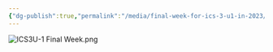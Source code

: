 ```yaml
---
{"dg-publish":true,"permalink":"/media/final-week-for-ics-3-u1-in-2023/","dgHomeLink":false}
---
```


![ICS3U-1 Final Week.png](/img/user/Attachments/ICS3U-1%20Final%20Week.png)